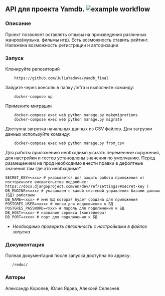 ## API  для проекта Yamdb. ![example workflow](https://github.com/JuliaYadova/yamdb_final/actions/workflows/yamdb_workflow.yml/badge.svg)
### Описание
Проект позволяет оставлять отзывы на произведения различных жанров(музыка. фильмы итд). Есть возможность ставить рейтинг. Налажена возможность регистрации и авторизации

### Запуск
Клонируйте репозиторий
```
    https://github.com/JuliaYadova/yamdb_final
```
Зайдите через консоль в папку /infra  и выполните команду:
```
    docker-compose up
```
Примените миграции
```
    docker-compose exec web python manage.py makemigrations
    docker-compose exec web python manage.py migrate 
```
Доступна загрузка начальных данных из CSV файлов.
Для загрузки данных используйте команду:
```
    docker-compose exec web python manage.py from_csv
```
Для работы приложению необходимо указать переменные окружения, для настройки и тестов установлены значения по умолчанию.
Перед размещением на прод необходимо внести правки в дефолтные значения там где это необходимо*.
```
SECRET_KEY=<xxx> # указывается для защиты работы приложения от посторенного вмешательства подробнее: https://docs.djangoproject.com/en/dev/ref/settings/#secret-key )
DB_ENGINE=<xxx> # указываем с какой системой управления базами данных (БД) работаем
DB_NAME=<xxx> # имя БД которая будет создана для приложения
POSTGRES_USER=<xxx> # логин для подключения к БД
POSTGRES_PASSWORD=<xxx> # пароль для подключения к БД
DB_HOST=<xxx> # название сервиса (контейнера)
DB_PORT=<xxx> # порт для подключения к БД 
```
* *Необходимо проверить связанность с настройками в файлах запуска*
### Документация
Полная документация после запуска доступна по адресу:
```
   /redoc/
```
### Авторы
Александр Королев, Юлия Ядова, Алексей Селезнев
